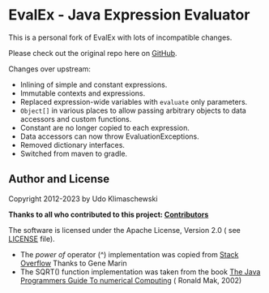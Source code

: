 EvalEx - Java Expression Evaluator
==========

This is a personal fork of EvalEx with lots of incompatible changes. 

Please check out the original repo here on [GitHub](https://github.com/ezylang/EvalEx).

Changes over upstream:

- Inlining of simple and constant expressions.
- Immutable contexts and expressions.
- Replaced expression-wide variables with `evaluate` only parameters.
- `Object[]` in various places to allow passing arbitrary objects to data accessors and custom functions.
- Constant are no longer copied to each expression.
- Data accessors can now throw EvaluationExceptions.
- Removed dictionary interfaces.
- Switched from maven to gradle.

## Author and License

Copyright 2012-2023 by Udo Klimaschewski

**Thanks to all who contributed to this
project: [Contributors](https://github.com/ezylang/EvalEx/graphs/contributors)**

The software is licensed under the Apache License, Version 2.0 (
see [LICENSE](https://raw.githubusercontent.com/ezylang/EvalEx/main/LICENSE) file).

* The *power of* operator (^) implementation was copied
  from [Stack Overflow](http://stackoverflow.com/questions/3579779/how-to-do-a-fractional-power-on-bigdecimal-in-java)
  Thanks to Gene Marin
* The SQRT() function implementation was taken from the
  book [The Java Programmers Guide To numerical Computing](http://www.amazon.de/Java-Number-Cruncher-Programmers-Numerical/dp/0130460419) (
  Ronald Mak, 2002)
